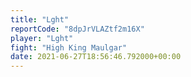 ```yaml
---
title: "Lght"
reportCode: "8dpJrVLAZtf2m16X"
player: "Lght"
fight: "High King Maulgar"
date: 2021-06-27T18:56:46.792000+00:00
---
```

